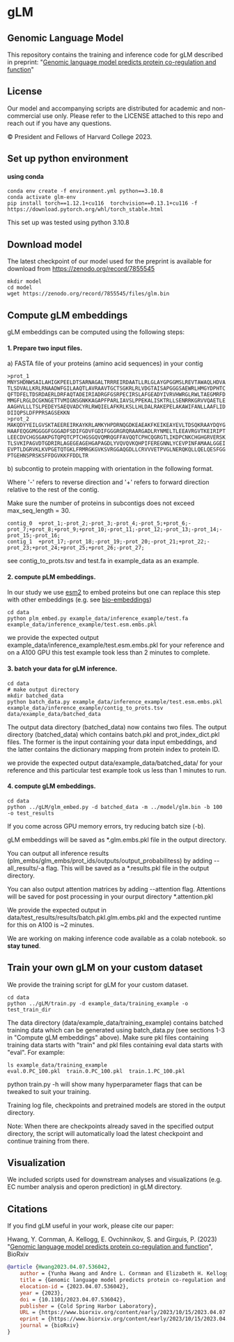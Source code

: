 
# gLM 
## Genomic Language Model
This repository contains the training and inference code for gLM described in preprint: "[Genomic language model predicts protein co-regulation and function](https://www.biorxiv.org/content/10.1101/2023.04.07.536042v3)"

## License
Our model and accompanying scripts are distributed for academic and non-commercial use only. Please refer to the LICENSE attached to this repo and reach out if you have any questions.  

© President and Fellows of Harvard College 2023.


## Set up python environment 
#### using conda
```
conda env create -f environment.yml python==3.10.8
conda activate glm-env
pip install torch==1.12.1+cu116  torchvision==0.13.1+cu116 -f https://download.pytorch.org/whl/torch_stable.html
```
This set up was tested using python 3.10.8

## Download model 
The latest checkpoint of our model used for the preprint is available for download from https://zenodo.org/record/7855545
```
mkdir model 
cd model 
wget https://zenodo.org/record/7855545/files/glm.bin
```

## Compute gLM embeddings 
gLM embeddings can be computed using the following steps:
#### 1. Prepare two input files.

a) FASTA file of your proteins (amino acid sequences) in your contig
```
>prot_1
MNYSHDNWSAILAHIGKPEELDTSARNAGALTRRREIRDAATLLRLGLAYGPGGMSLREVTAWAQLHDVA
TLSDVALLKRLRNAADWFGILAAQTLAVRAAVTGCTSGKRLRLVDGTAISAPGGGSAEWRLHMGYDPHTC
QFTDFELTDSRDAERLDRFAQTADEIRIADRGFGSRPECIRSLAFGEADYIVRVHWRGLRWLTAEGMRFD
MMGFLRGLDCGKNGETTVMIGNSGNKKAGAPFPARLIAVSLPPEKALISKTRLLSENRRKGRVVQAETLE
AAGHVLLLTSLPEDEYSAEQVADCYRLRWQIELAFKRLKSLLHLDALRAKEPELAKAWIFANLLAAFLID
DIIQPSLDFPPRSAGSEKKN
>prot_2
MAKQDYYEILGVSKTAEEREIRKAYKRLAMKYHPDRNQGDKEAEAKFKEIKEAYEVLTDSQKRAAYDQYG
HAAFEQGGMGGGGFGGGADFSDIFGDVFGDIFGGGRGRQRAARGADLRYNMELTLEEAVRGVTKEIRIPT
LEECDVCHGSGAKPGTQPQTCPTCHGSGQVQMRQGFFAVQQTCPHCQGRGTLIKDPCNKCHGHGRVERSK
TLSVKIPAGVDTGDRIRLAGEGEAGEHGAPAGDLYVQVQVKQHPIFEREGNNLYCEVPINFAMAALGGEI
EVPTLDGRVKLKVPGETQTGKLFRMRGKGVKSVRGGAQGDLLCRVVVETPVGLNERQKQLLQELQESFGG
PTGEHNSPRSKSFFDGVKKFFDDLTR
````

b) subcontig to protein mapping with orientation
in the following format. 

Where '-' refers to reverse direction and '+' refers to forward direction relative to the rest of the contig. 

Make sure the number of proteins in subcontigs does not exceed max_seq_length = 30. 
```
contig_0  +prot_1;-prot_2;-prot_3;-prot_4;-prot_5;+prot_6;-prot_7;+prot_8;+prot_9;+prot_10;-prot_11;-prot_12;-prot_13;-prot_14;-prot_15;-prot_16;
contig_1  +prot_17;-prot_18;-prot_19;-prot_20;-prot_21;+prot_22;-prot_23;+prot_24;+prot_25;+prot_26;-prot_27;
```
see contig_to_prots.tsv and test.fa in example_data as an example.

#### 2. compute pLM embeddings. 
In our study we use [esm2](https://github.com/facebookresearch/esm) to embed proteins but one can replace this step with other embeddings (e.g. see [bio-embeddings](https://github.com/sacdallago/bio_embeddings))
```
cd data
python plm_embed.py example_data/inference_example/test.fa example_data/inference_example/test.esm.embs.pkl
```
we provide the expected output example_data/inference_example/test.esm.embs.pkl for your reference and on a A100 GPU this test example took less than 2 minutes to complete. 
#### 3. batch your data for gLM inference. 
```
cd data
# make output directory
mkdir batched_data  
python batch_data.py example_data/inference_example/test.esm.embs.pkl example_data/inference_example/contig_to_prots.tsv data/example_data/batched_data
```
The output data directory (batched_data) now contains two files. The output directory (batched_data) which contains batch.pkl and prot_index_dict.pkl files. The former is the input containing your data input embeddings, and the latter contains the dictionary mapping from protein index to protein ID.

we provide the expected output data/example_data/batched_data/ for your reference and this particular test example took us less than 1 minutes to run. 


#### 4. compute gLM embeddings.
```
cd data
python ../gLM/glm_embed.py -d batched_data -m ../model/glm.bin -b 100 -o test_results
```
If you come across GPU memory errors, try reducing batch size (-b).

gLM embeddings will be saved as *.glm.embs.pkl file in the output directory. 

You can output all inference results (plm_embs/glm_embs/prot_ids/outputs/output_probabilitess) by adding --all_results/-a flag. This will be saved as a *.results.pkl file in the output directory. 

You can also output attention matrices by adding --attention flag. Attentions will be saved for post processing in your ourput directory *.attention.pkl

We provide the expected output in data/test_results/results/batch.pkl.glm.embs.pkl and the expected runtime for this on A100 is ~2 minutes. 

We are working on making inference code available as a colab notebook. so **stay tuned**. 
## Train your own gLM on your custom dataset
We provide the training script for gLM for your custom dataset. 
```
cd data
python ../gLM/train.py -d example_data/training_example -o test_train_dir
```
The data directory (data/example_data/training_example) contains batched training data which can be generated using batch_data.py (see sections 1-3 in "Compute gLM embeddings" above). Make sure pkl files containing training data starts with "train" and pkl files containing eval data starts with "eval". 
For example: 
```
ls example_data/training_example
eval.0.PC_100.pkl  train.0.PC_100.pkl  train.1.PC_100.pkl
```
python train.py -h will show many hyperparameter flags that can be tweaked to suit your training. 

Training log file, checkpoints and pretrained models are stored in the output directory. 

Note: When there are checkpoints already saved in the specified output directory, the script will automatically load the latest checkpoint and continue training from there. 

## Visualization
We included scripts used for downstream analyses and visualizations (e.g. EC number analysis and operon prediction) in gLM directory. 

## Citations
If you find gLM useful in your work, please cite our paper:

Hwang, Y. Cornman, A. Kellogg, E. Ovchinnikov, S. and Girguis, P. (2023) "[Genomic language model predicts protein co-regulation and function](https://www.biorxiv.org/content/10.1101/2023.04.07.536042v3)", BioRxiv

```bibtex
@article {Hwang2023.04.07.536042,
	author = {Yunha Hwang and Andre L. Cornman and Elizabeth H. Kellogg and Sergey Ovchinnikov and Peter R. Girguis},
	title = {Genomic language model predicts protein co-regulation and function},
	elocation-id = {2023.04.07.536042},
	year = {2023},
	doi = {10.1101/2023.04.07.536042},
	publisher = {Cold Spring Harbor Laboratory},
	URL = {https://www.biorxiv.org/content/early/2023/10/15/2023.04.07.536042},
	eprint = {https://www.biorxiv.org/content/early/2023/10/15/2023.04.07.536042.full.pdf},
	journal = {bioRxiv}
}
```

